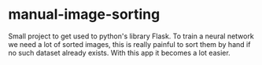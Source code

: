 # manual-image-sorting
Small project to get used to python's library Flask. To train a neural network we need a lot of sorted images, this is really painful to sort them by hand if no such dataset already exists. With this app it becomes a lot easier.
